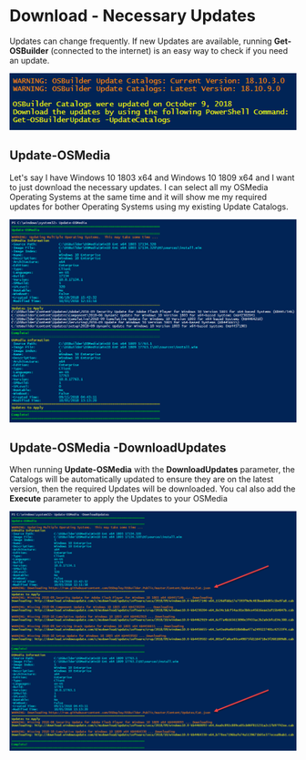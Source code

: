 # Download - Necessary Updates

Updates can change frequently.  If new Updates are available, running **Get-OSBuilder** \(connected to the internet\) is an easy way to check if you need an update.

![](../../../.gitbook/assets/2018-10-09_22-49-10.png)

## Update-OSMedia

Let's say I have Windows 10 1803 x64 and Windows 10 1809 x64 and I want to just download the necessary updates.  I can select all my OSMedia Operating Systems at the same time and it will show me my required updates for bother Operating Systems using my existing Update Catalogs.

![](../../../.gitbook/assets/2018-10-09_22-47-12.png)

## Update-OSMedia -DownloadUpdates

When running **Update-OSMedia** with the **DownloadUpdates** parameter, the Catalogs will be automatically updated to ensure they are on the latest version, then the required Updates will be downloaded.  You cal also add the **Execute** parameter to apply the Updates to your OSMedia

![](../../../.gitbook/assets/2018-10-09_23-03-10.png)

